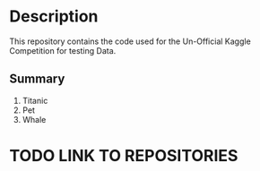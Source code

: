# Description

This repository contains the code used for the Un-Official Kaggle Competition for testing Data.

## Summary

1. Titanic
2. Pet
3. Whale

# TODO LINK TO REPOSITORIES